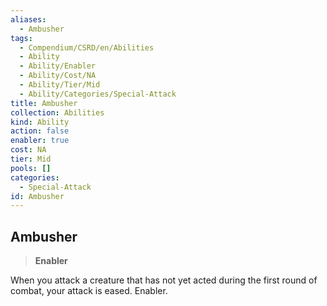```yaml
---
aliases:
  - Ambusher
tags:
  - Compendium/CSRD/en/Abilities
  - Ability
  - Ability/Enabler
  - Ability/Cost/NA
  - Ability/Tier/Mid
  - Ability/Categories/Special-Attack
title: Ambusher
collection: Abilities
kind: Ability
action: false
enabler: true
cost: NA
tier: Mid
pools: []
categories:
  - Special-Attack
id: Ambusher
---
```

## Ambusher  
  
>**Enabler**
  
  
  
When you attack a creature that has not yet acted during the first round of combat, your attack is eased. Enabler.
